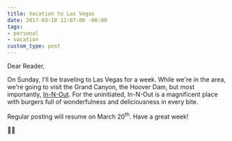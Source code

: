 ```yaml
---
title: Vacation to Las Vegas
date: 2017-03-10 12:07:00 -06:00
tags:
- personal
- vacation
custom_type: post
---
```


Dear Reader,

On Sunday, I'll be traveling to Las Vegas for a week. While we're in the area, we're going to visit the Grand Canyon, the Hoover Dam, but most importantly, [In-N-Out](http://www.in-n-out.com/). For the uninitiated, In-N-Out is a magnificent place with burgers full of wonderfulness and deliciousness in every bite.

Regular posting will resume on March 20<sup>th</sup>. Have a great week!

🖖🏼